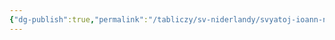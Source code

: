 ```yaml
---
{"dg-publish":true,"permalink":"/tabliczy/sv-niderlandy/svyatoj-ioann-na-patmose/","dgPassFrontmatter":true}
---
```




